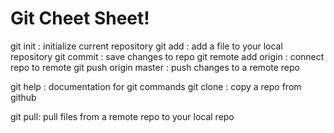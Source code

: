 # Git Cheet Sheet!

git init : initialize current repository
git add : add a file to your local repository
git commit : save changes to repo
git remote add origin <url> : connect repo to remote
git push origin master : push changes to a remote repo

git help : documentation for git commands
git clone : copy a repo from github

git pull: pull files from a remote repo to your local repo


